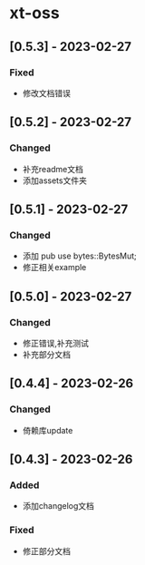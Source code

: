 # xt-oss

## [0.5.3] - 2023-02-27

### Fixed

- 修改文档错误

## [0.5.2] - 2023-02-27

### Changed

- 补充readme文档
- 添加assets文件夹

## [0.5.1] - 2023-02-27

### Changed

- 添加 pub use bytes::BytesMut;
- 修正相关example

## [0.5.0] - 2023-02-27

### Changed

- 修正错误,补充测试
- 补充部分文档

## [0.4.4] - 2023-02-26

### Changed

- 倚赖库update

## [0.4.3] - 2023-02-26

### Added

- 添加changelog文档

### Fixed

- 修正部分文档
